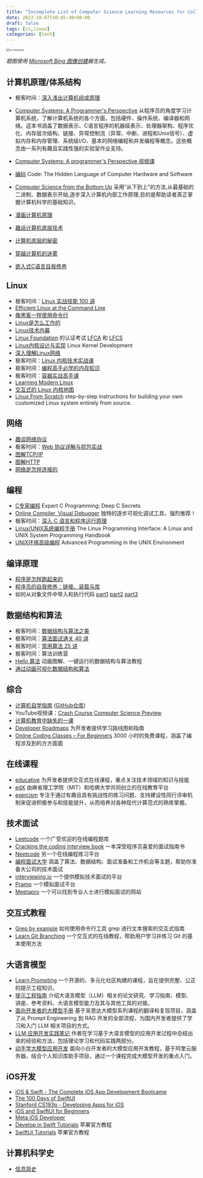 ```yaml
---
title: "Incomplete List of Computer Science Learning Resources for College Students"
date: 2023-10-07T10:45:48+08:00
draft: false
tags: [cs,linux]
categories: [tech]
---
```


<img src="https://cdn.mazhen.tech/images/202310071804322.jpeg" alt="cs resource" style="zoom:50%;" />

*题图使用 [Microsoft Bing 图像创建](https://bing.com/create)器生成。*

## 计算机原理/体系结构

* 极客时间：[深入浅出计算机组成原理](https://time.geekbang.org/column/intro/100026001)
* [Computer Systems: A Programmer's Perspective](http://csapp.cs.cmu.edu/3e/home.html) 从程序员的角度学习计算机系统，了解计算机系统的各个方面，包括硬件、操作系统、编译器和网络。这本书涵盖了数据表示、C语言程序的机器级表示、处理器架构、程序优化、内存层次结构、链接、异常控制流（异常、中断、进程和Unix信号）、虚拟内存和内存管理、系统级I/O、基本的网络编程和并发编程等概念。这些概念由一系列有趣且实践性强的实验室作业支持。
* [Computer Systems: A programmer's Perspective 视频课](https://www.youtube.com/playlist?list=PLyboo2CCDSWnhzzzzDQ3OBPrRiIjl-aIE)
* [编码](https://book.douban.com/subject/4822685/)  Code: The Hidden Language of Computer Hardware and Software
* [Computer Science from the Bottom Up](https://bottomupcs.com/index.html) 采用“从下到上”的方法,从最基础的二进制、数据表示开始,逐步深入计算机内部工作原理,目的是帮助读者真正掌握计算机科学的基础知识。

* [漫画计算机原理](https://book.douban.com/subject/35658408/)
* [趣话计算机底层技术](https://book.douban.com/subject/36428782/)
* [计算机底层的秘密](https://book.douban.com/subject/36370606/)
* [穿越计算机的迷雾](https://book.douban.com/subject/30198087/)
* [嵌入式C语言自我修养](https://book.douban.com/subject/35446929/)

## Linux

* 极客时间：[Linux 实战技能 100 讲](https://time.geekbang.org/course/intro/100029601)
* [Efficient Linux at the Command Line](https://www.oreilly.com/library/view/efficient-linux-at/9781098113391/)
* [像黑客一样使用命令行](https://selfhostedserver.com/usingcli)
* [Linux是怎么工作的](https://book.douban.com/subject/35768243/)
* [Linux技术内幕](https://book.douban.com/subject/26931513/)
* [Linux Foundation](https://www.linuxfoundation.org/) 的认证考试 [LFCA](https://training.linuxfoundation.org/certification/certified-it-associate/#) 和 [LFCS](https://training.linuxfoundation.org/certification/linux-foundation-certified-sysadmin-lfcs/#)
* [Linux内核设计与实现](https://book.douban.com/subject/6097773/) Linux Kernel Development
* [深入理解Linux网络](https://book.douban.com/subject/35922722/)
* 极客时间：[Linux 内核技术实战课](https://time.geekbang.org/column/intro/100058001)
* 极客时间：[编程高手必学的内存知识](https://time.geekbang.org/column/intro/100094901)
* 极客时间：[容器实战高手课](https://time.geekbang.org/column/intro/100063801)
* [Learning Modern Linux](https://www.oreilly.com/library/view/learning-modern-linux/9781098108939/)
* [交互式的 Linux 内核地图](https://makelinux.github.io/kernel/map/)
* [Linux From Scratch](https://www.linuxfromscratch.org/lfs/) step-by-step instructions for building your own customized Linux system entirely from source.

## 网络

* [趣谈网络协议](https://book.douban.com/subject/35013753/)
* 极客时间：[Web 协议详解与抓包实战](https://time.geekbang.org/course/intro/100026801)
* [图解TCP/IP](https://book.douban.com/subject/24737674/)
* [图解HTTP](https://book.douban.com/subject/25863515/)
* [网络是怎样连接的](https://book.douban.com/subject/26941639/)

## 编程

* [C专家编程](https://book.douban.com/subject/35218533/) Expert C Programming: Deep C Secrets
* [Online Compiler, Visual Debugger](https://pythontutor.com/) 独特的逐步可视化调试工具，强烈推荐！
* 极客时间：[深入 C 语言和程序运行原理](https://time.geekbang.org/column/intro/100100701)
* [Linux/UNIX系统编程手册](Linux/UNIX系统编程手册) The Linux Programming Interface: A Linux and UNIX System Programming Handbook
* [UNIX环境高级编程](https://book.douban.com/subject/25900403/) Advanced Programming in the UNIX Environment

## 编译原理

* [程序是怎样跑起来的](https://book.douban.com/subject/26365491/)
* [程序员的自我修养：链接、装载与库](https://book.douban.com/subject/3652388/)
* 如何从对象文件中导入和执行代码  [part1](https://blog.cloudflare.com/how-to-execute-an-object-file-part-1/) [part2](https://blog.cloudflare.com/how-to-execute-an-object-file-part-2/) [part3](https://blog.cloudflare.com/how-to-execute-an-object-file-part-3/)

## 数据结构和算法

* 极客时间：[数据结构与算法之美](https://time.geekbang.org/column/intro/100017301)
* 极客时间：[算法面试通关 40 讲](https://time.geekbang.org/course/intro/100019701)
* 极客时间：[常用算法 25 讲](https://time.geekbang.org/opencourse/intro/100057601)
* 极客时间：算法训练营
* [Hello 算法](https://www.hello-algo.com/) 动画图解、一键运行的数据结构与算法教程
* [通过动画可视化数据结构和算法](https://visualgo.net/zh)

## 综合

* [计算机自学指南](https://csdiy.wiki/) ([GitHub仓库](https://github.com/PKUFlyingPig/cs-self-learning))
* YouTube视频课：[Crash Course Computer Science Preview](https://www.youtube.com/watch?v=tpIctyqH29Q&list=PL8dPuuaLjXtNlUrzyH5r6jN9ulIgZBpdo)
* [计算机教育中缺失的一课](https://missing-semester-cn.github.io/)
* [Developer Roadmaps](https://roadmap.sh/) 为开发者提供学习路线图和指南
* [Online Coding Classes – For Beginners](https://www.freecodecamp.org/news/online-coding-classes-for-beginners-2022-guide/)  3000 小时的免费课程，涵盖了编程涉及到的方方面面

## 在线课程

* [educative](https://www.educative.io/) 为开发者提供交互式在线课程，重点关注技术领域的知识与技能
* [edX](https://www.edx.org/) 由麻省理工学院（MIT）和哈佛大学共同创立的在线教育平台
* [exercism](https://exercism.org/) 专注于通过有趣且具有挑战性的练习问题、支持建设性同行评审机制来促进积极参与和技能提升，从而培养对各种现代计算范式的熟练掌握。

## 技术面试

* [Leetcode](https://leetcode.com/) 一个广受欢迎的在线编程题库
* [Cracking the coding interview book](https://www.amazon.com/Cracking-Coding-Interview-Programming-Questions/dp/0984782850) 一本深受程序员喜爱的面试指南书
* [Neetcode](https://neetcode.io/) 另一个在线编程练习平台
* [编程面试大学](https://github.com/jwasham/coding-interview-university/blob/main/translations/README-cn.md) 涵盖了算法、数据结构、面试准备和工作机会等主题，帮助你准备大公司的技术面试
* [interviewing.io](https://interviewing.io/) 一个提供模拟技术面试的平台
* [Pramp](https://www.pramp.com/) 一个模拟面试平台
* [Meetapro](https://www.meetapro.com/) 一个可以找到专业人士进行模拟面试的网站

## 交互式教程

* [Grep by example](https://antonz.org/grep-by-example/) 如何使用命令行工具 grep 进行文本搜索的交互式指南
* [Learn Git Branching](https://learngitbranching.js.org/?locale=zh_CN) 一个交互式的在线教程，帮助用户学习并练习 Git 的基本使用方法

## 大语言模型

* [Learn Prompting](https://learnprompting.org/zh-Hans/docs/intro) 一个开源的、多元化社区构建的课程，旨在提供完整、公正的提示工程知识。
* [提示工程指南](https://www.promptingguide.ai/zh) 介绍大语言模型（LLM）相关的论文研究、学习指南、模型、讲座、参考资料、大语言模型能力及其与其他工具的对接。
* [面向开发者的大模型手册](https://datawhalechina.github.io/llm-cookbook/) 基于吴恩达大模型系列课程的翻译和复现项目，涵盖了从 Prompt Engineering 到 RAG 开发的全部流程，为国内开发者提供了学习和入门 LLM 相关项目的方式。
* [LLM 应用开发实践笔记](https://aitutor.liduos.com/) 作者在学习基于大语言模型的应用开发过程中总结出来的经验和方法，包括理论学习和代码实践两部分。
* [动手学大模型应用开发](https://datawhalechina.github.io/llm-universe/) 面向小白开发者的大模型应用开发教程，基于阿里云服务器，结合个人知识库助手项目，通过一个课程完成大模型开发的重点入门。

## iOS开发

* [iOS & Swift - The Complete iOS App Development Bootcamp](https://www.udemy.com/course/ios-13-app-development-bootcamp/)
* [The 100 Days of SwiftUI](https://www.hackingwithswift.com/100/swiftui)
* [Stanford CS193p - Developing Apps for iOS](https://cs193p.sites.stanford.edu/2023)
* [iOS and SwiftUI for Beginners](https://www.kodeco.com/ios/paths/learn)
* [Meta iOS Developer](https://www.coursera.org/professional-certificates/meta-ios-developer)
* [Develop in Swift Tutorials](https://developer.apple.com/tutorials/develop-in-swift-tutorials) 苹果官方教程
* [SwiftUI Tutorials](https://developer.apple.com/tutorials/swiftui) 苹果官方教程

## 计算机科学史

* [信息简史](https://book.douban.com/subject/25752043/)
